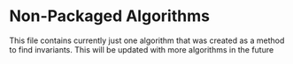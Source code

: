 # Non-Packaged Algorithms
This file contains currently just one algorithm that was created as a method to find invariants. This will be updated with more algorithms in the future
